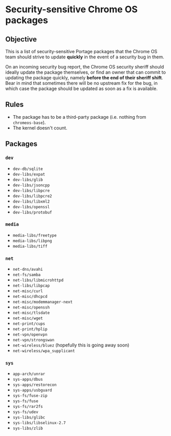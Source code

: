 # Security-sensitive Chrome OS packages

## Objective

This is a list of security-sensitive Portage packages that the Chrome OS team
should strive to update **quickly** in the event of a security bug in them.

On an incoming security bug report, the Chrome OS security sheriff should
ideally update the package themselves, or find an owner that can commit to
updating the package quickly, namely **before the end of their sheriff shift**.
Bear in mind that sometimes there will be no upstream fix for the bug, in which
case the package should be updated as soon as a fix is available.

## Rules

*   The package has to be a third-party package (i.e. nothing from
    `chromeos-base`).
*   The kernel doesn't count.

## Packages

### `dev`

*   `dev-db/sqlite`
*   `dev-libs/expat`
*   `dev-libs/glib`
*   `dev-libs/jsoncpp`
*   `dev-libs/libpcre`
*   `dev-libs/libpcre2`
*   `dev-libs/libxml2`
*   `dev-libs/openssl`
*   `dev-libs/protobuf`

### `media`

*   `media-libs/freetype`
*   `media-libs/libpng`
*   `media-libs/tiff`

### `net`

*   `net-dns/avahi`
*   `net-fs/samba`
*   `net-libs/libmicrohttpd`
*   `net-libs/libpcap`
*   `net-misc/curl`
*   `net-misc/dhcpcd`
*   `net-misc/modemmanager-next`
*   `net-misc/openssh`
*   `net-misc/tlsdate`
*   `net-misc/wget`
*   `net-print/cups`
*   `net-print/hplip`
*   `net-vpn/openvpn`
*   `net-vpn/strongswan`
*   `net-wireless/bluez` (hopefully this is going away soon)
*   `net-wireless/wpa_supplicant`

### `sys`

*   `app-arch/unrar`
*   `sys-apps/dbus`
*   `sys-apps/restorecon`
*   `sys-apps/usbguard`
*   `sys-fs/fuse-zip`
*   `sys-fs/fuse`
*   `sys-fs/rar2fs`
*   `sys-fs/udev`
*   `sys-libs/glibc`
*   `sys-libs/libselinux-2.7`
*   `sys-libs/zlib`
